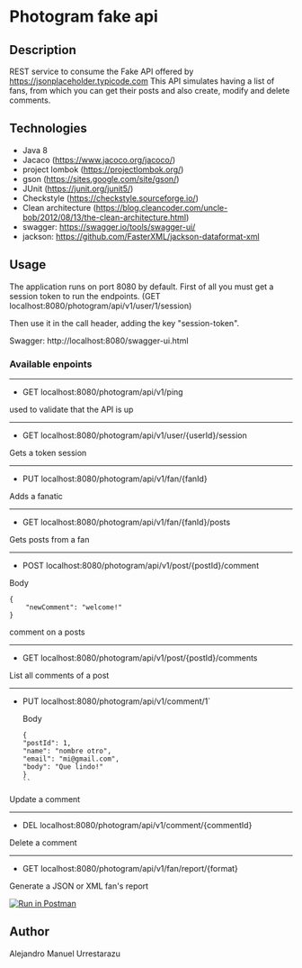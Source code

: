 # Photogram fake api

## Description

REST service to consume the Fake API offered by https://jsonplaceholder.typicode.com
This API simulates having a list of fans, from which you can get their posts and also create, modify and delete comments.

## Technologies
  * Java 8
  * Jacaco (https://www.jacoco.org/jacoco/)
  * project lombok (https://projectlombok.org/)
  * gson (https://sites.google.com/site/gson/)
  * JUnit (https://junit.org/junit5/)
  * Checkstyle (https://checkstyle.sourceforge.io/)
  * Clean architecture (https://blog.cleancoder.com/uncle-bob/2012/08/13/the-clean-architecture.html)
  * swagger: https://swagger.io/tools/swagger-ui/
  * jackson: https://github.com/FasterXML/jackson-dataformat-xml

## Usage

The application runs on port 8080 by default.
First of all you must get a session token to run the endpoints. (GET localhost:8080/photogram/api/v1/user/1/session)

Then use it in the call header, adding the key "session-token".

Swagger:
http://localhost:8080/swagger-ui.html

### Available enpoints

---
* GET localhost:8080/photogram/api/v1/ping
  
used to validate that the API is up

---
* GET localhost:8080/photogram/api/v1/user/{userId}/session

Gets a token session

---
* PUT localhost:8080/photogram/api/v1/fan/{fanId}

Adds a fanatic

---
* GET localhost:8080/photogram/api/v1/fan/{fanId}/posts

Gets posts from a fan

---
* POST localhost:8080/photogram/api/v1/post/{postId}/comment

Body
```
{
    "newComment": "welcome!"
}
````

comment on a posts

---
* GET localhost:8080/photogram/api/v1/post/{postId}/comments

List all comments of a post

---
* PUT localhost:8080/photogram/api/v1/comment/1`
  
  Body
  ```
  {
  "postId": 1,
  "name": "nombre otro",
  "email": "mi@gmail.com",
  "body": "Que lindo!"
  }
  ``

Update a comment

---
* DEL localhost:8080/photogram/api/v1/comment/{commentId}

Delete a comment

---

* GET localhost:8080/photogram/api/v1/fan/report/{format}

Generate a JSON or XML fan's report 


[![Run in Postman](https://run.pstmn.io/button.svg)](https://app.getpostman.com/run-collection/2974931-aeff10f6-2f9a-415f-afb5-d4f0f9576dc1?action=collection%2Ffork&collection-url=entityId%3D2974931-aeff10f6-2f9a-415f-afb5-d4f0f9576dc1%26entityType%3Dcollection%26workspaceId%3Dec119bf9-e9ab-4c22-820b-6f07a5cc3165#?env%5Bfake%20api%5D=W3sia2V5IjoiZmFrZS1zZXNzaW9uLXRva2VuIiwidmFsdWUiOiIiLCJlbmFibGVkIjp0cnVlfV0=)
## Author

Alejandro Manuel Urrestarazu